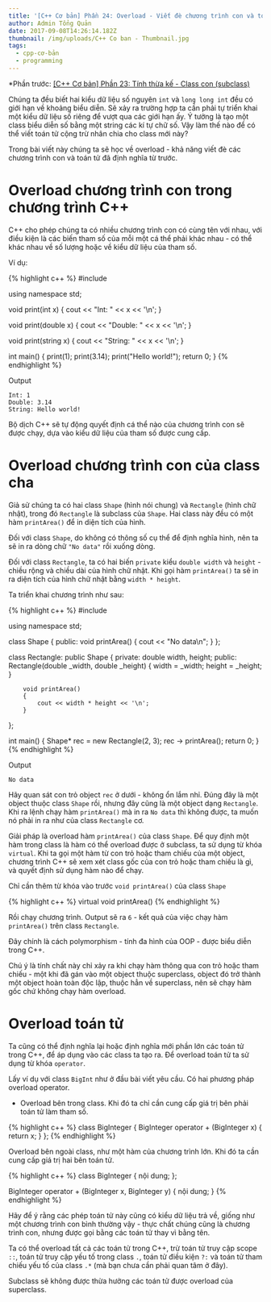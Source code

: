 ```yaml
---
title: '[C++ Cơ bản] Phần 24: Overload - Viết đè chương trình con và toán tử'
author: Admin Tổng Quản
date: 2017-09-08T14:26:14.182Z
thumbnail: /img/uploads/C++ Co ban - Thumbnail.jpg
tags:
  - cpp-cơ-bản
  - programming
---
```

*Phần trước: [\[C++ Cơ bản\] Phần 23: Tính thừa kế - Class con (subclass)](http://cowboycoder.tech/article/c-co-ban-phan-23-tinh-thua-ke-class-con-subclass)

Chúng ta đều biết hai kiểu dữ liệu số nguyên ```int``` và ```long long int``` đều có giới hạn về khoảng biểu diễn. Sẽ xảy ra trường hợp ta cần phải tự triển khai một kiểu dữ liệu số riêng để vượt qua các giới hạn ấy. Ý tưởng là tạo một class biểu diễn số bằng một string các kí tự chữ số. Vậy làm thế nào để có thể viết toán tử cộng trừ nhân chia cho class mới này?

Trong bài viết này chúng ta sẽ học về overload - khả năng viết đè các chương trình con và toán tử đã định nghĩa từ trước.

# Overload chương trình con trong chương trình C++

C++ cho phép chúng ta có nhiều chương trình con có cùng tên với nhau, với điều kiện là các biến tham số của mỗi một cá thể phải khác nhau - có thể khác nhau về số lượng hoặc về kiểu dữ liệu của tham số.

Ví dụ:

{% highlight c++ %}
#include <iostream>

using namespace std;

void print(int x)
{
    cout << "Int: " << x << '\n';
}

void print(double x)
{
    cout << "Double: " << x << '\n';
}

void print(string x)
{
    cout << "String: " << x << '\n';
}

int main()
{
    print(1);
    print(3.14);
    print("Hello world!");
    return 0;
}
{% endhighlight %}

Output

```
Int: 1
Double: 3.14
String: Hello world!
```

Bộ dịch C++ sẽ tự động quyết định cá thể nào của chương trình con sẽ được chạy, dựa vào kiểu dữ liệu của tham số được cung cấp.

# Overload chương trình con của class cha

Giả sử chúng ta có hai class ```Shape``` (hình nói chung) và ```Rectangle``` (hình chữ nhật), trong đó ```Rectangle``` là subclass của ```Shape```. Hai class này đều có một hàm ```printArea()``` để in diện tích của hình.

Đối với class ```Shape```, do không có thông số cụ thể để định nghĩa hình, nên ta sẽ in ra dòng chữ ```"No data"``` rồi xuống dòng.

Đối với class ```Rectangle```, ta có hai biến ```private``` kiểu ```double width``` và ```height``` - chiều rộng và chiều dài của hình chữ nhật. Khi gọi hàm ```printArea()``` ta sẽ in ra diện tích của hình chữ nhật bằng ```width * height```.

Ta triển khai chương trình như sau:

{% highlight c++ %}
#include <iostream>

using namespace std;

class Shape
{
    public:
        void printArea()
        {
            cout << "No data\n";
        }
};

class Rectangle: public Shape
{
    private:
        double width, height;
    public:
        Rectangle(double _width, double _height)
        {
            width = _width;
            height = _height;
        }

        void printArea()
        {
            cout << width * height << '\n';
        }
};

int main()
{
    Shape* rec = new Rectangle(2, 3);
    rec -> printArea();
    return 0;
}
{% endhighlight %}

Output

```
No data
```

Hãy quan sát con trỏ object ```rec``` ở dưới - không ổn lắm nhỉ. Đúng đây là một object thuộc class ```Shape``` rồi, nhưng đây cũng là một object dạng ```Rectangle```. Khi ra lệnh chạy hàm ```printArea()``` mà in ra ```No data``` thì không được, ta muốn nó phải in ra như của class ```Rectangle``` cơ.

Giải pháp là overload hàm ```printArea()``` của class ```Shape```. Để quy định một hàm trong class là hàm có thể overload được ở subclass, ta sử dụng từ khóa ```virtual```. Khi ta gọi một hàm từ con trỏ hoặc tham chiếu của một object, chương trình C++ sẽ xem xét class gốc của con trỏ hoặc tham chiếu là gì, và quyết định sử dụng hàm nào để chạy.

Chỉ cần thêm từ khóa vào trước ```void printArea()``` của class ```Shape```

{% highlight c++ %}
virtual void printArea()
{% endhighlight %}

Rồi chạy chương trình. Output sẽ ra ```6``` - kết quả của việc chạy hàm ```printArea()``` trên class ```Rectangle```.

Đây chính là cách polymorphism - tính đa hình của OOP - được biểu diễn trong C++.

Chú ý là tính chất này chỉ xảy ra khi chạy hàm thông qua con trỏ hoặc tham chiếu - một khi đã gán vào một object thuộc superclass, object đó trở thành một object hoàn toàn độc lập, thuộc hẳn về superclass, nên sẽ chạy hàm gốc chứ không chạy hàm overload.

# Overload toán tử

Ta cũng có thể định nghĩa lại hoặc định nghĩa mới phần lớn các toán tử trong C++, để áp dụng vào các class ta tạo ra. Để overload toán tử ta sử dụng từ khóa ```operator```. 

Lấy ví dụ với class ```BigInt``` như ở đầu bài viết yêu cầu. Có hai phương pháp overload operator.

* Overload bên trong class. Khi đó ta chỉ cần cung cấp giá trị bên phải toán tử làm tham số.

{% highlight c++ %}
class BigInteger
{
    BigInteger operator + (BigInteger x)
    {
        return x;
    }
};
{% endhighlight %}

Overload bên ngoài class, như một hàm của chương trình lớn. Khi đó ta cần cung cấp giá trị hai bên toán tử.

{% highlight c++ %}
class BigInteger
{
    nội dung;
};

BigInteger operator + (BigInteger x, BigInteger y)
{
    nội dung;
}
{% endhighlight %}

Hãy để ý rằng các phép toán tử này cũng có kiểu dữ liệu trả về, giống như một chương trình con bình thường vậy - thực chất chúng cũng là chương trình con, nhưng được gọi bằng các toán tử thay vì bằng tên.

Ta có thể overload tất cả các toán tử trong C++, trừ toán tử truy cập scope ```::```, toán tử truy cập yếu tố trong class ```.```, toán tử điều kiện ```?:``` và toán tử tham chiếu yếu tố của class ```.*``` (mà bạn chưa cần phải quan tâm ở đây).

Subclass sẽ không được thừa hưởng các toán tử được overload của superclass.

